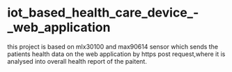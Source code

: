 # iot_based_health_care_device_-_web_application
this project is based on mlx30100 and max90614 sensor which sends the patients health data on the web application by https post request,where it is analysed into overall health report of the paitent. 
